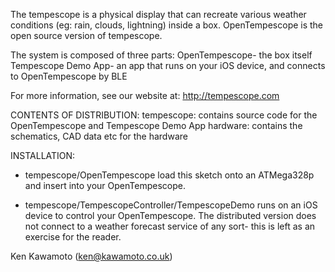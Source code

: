The tempescope is a physical display that can recreate various weather conditions (eg: rain, clouds, lightning) inside a box.
OpenTempescope is the open source version of tempescope.

The system is composed of three parts:
OpenTempescope- the box itself
Tempescope Demo App- an app that runs on your iOS device, and connects to OpenTempescope by BLE

For more information, see our website at: http://tempescope.com

CONTENTS OF DISTRIBUTION:
tempescope:  contains source code for the OpenTempescope and Tempescope Demo App
hardware: contains the schematics, CAD data etc for the hardware

INSTALLATION:
- tempescope/OpenTempescope
  load this sketch onto an ATMega328p and insert into your OpenTempescope.

- tempescope/TempescopeController/TempescopeDemo
  runs on an iOS device to control your OpenTempescope. The distributed version does not connect to a weather forecast service of any sort- this is left as an exercise for the reader.

Ken Kawamoto (ken@kawamoto.co.uk)
